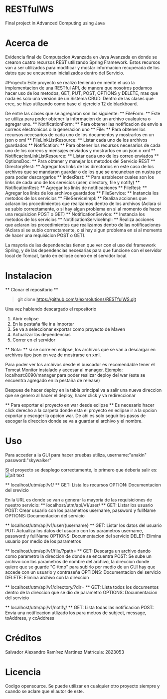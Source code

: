 # RESTfulWS
Final project in Advanced Computing using Java

# Acerca de
Evidencia final de Computacion Avanzada en Java Avanzada en donde se crearon cuatro recursos REST utilizando Spring Framework. Estos recursos van a ser utilizados para modificar y mostar informacion recuperada de los datos que se encuentran inicializados dentro del Servicio.

#Proyecto
Este proyecto se realizo teniendo en mente el uso la implementacion de una RESTful API,
de manera que nosotros podamos hacer uso de los metodos, GET, PUT, POST, OPTIONS y DELETE, mas que nada es solo una version de un Sistema CRUD. Dentro de las clases que cree, se hizo utilizando como base el ejercicio 12 de blackboard.

De entre las clases que se agregaron son las siguiente:
** FileForm: ** Este se utiliza para poder obtener la informacion de un archivo cualquiera o agregar uno.
** NotificationForm: ** Para obtener las notificacion de envio a correos electronicos o la generacion uno
** File: ** Para obtener los recursos necesarios de cada uno de los documentos y mostrarlos en un json o xml
** FileLinkListResource: ** Listar cada uno de los archivos guardados
** Notification: ** Para obtener los recursos necesarios de cada uno de los correos y mensajes enviados y mostrarlos en un json o xml
** NotificacionLinkListResource: ** Listar cada uno de los correo enviados
** OptionsDoc: ** Para obtener y manejar los metodos del Servicio REST
** DirectoryRest: ** Agregar los links de los directorios en este caso de los archivos que se mandaron guardar o de los que se encunetran en nustra pc para poder descargarlos
** IndexRest: ** Para establecer cuales son los links de cada uno de los servicios (user, directory, file y notify)
** NotificationRest: ** Agregar los links de notificaciones
** FileRest: ** Agregar los links de los archivos guardados
** FileService: ** Instancia los metodos de los servicios
** FileServiceImpl: ** Realiza acciones que aclaran los procedimientos que realizamos dentro de los archivos (Aclara si se subio correctamente, o si hay algun problema en si al momento de hacer una requisicion POST o GET)
** NotificationService: ** Instancia los metodos de los servicios
** NotificationServiceImpl: ** Realiza acciones que aclaran los procedimientos que realizamos dentro de las notificaciones (Aclara si se subio correctamente, o si hay algun problema en si al momento de hacer una requisicion POST o GET).

La mayoria de las dependencias tienen que ver con el uso del framework Spring, y de las dependencias necesarias para que funcione con el servidor local de Tomcat, tanto en eclipse como en el servidor local.

# Instalacion
** Clonar el repositorio **
> git clone https://github.com/alexrsolutions/RESTfulWS.git

Una vez habiendo descargado el repositorio
1. Abrir eclipse
2. En la pestaña file ir a Importar
3. Se va a seleccionar exportar como proyecto de Maven
4. Actualizar las dependencias
5. Correr en el servidor

** Nota: ** si se corre en eclipse, los archivos que se van a descargar
en archivos tipo json en vez de mostrarse en xml.

Para poder ver los archivos desde el buscador es recomendable tener el 
Tomcat Monitor instalado y accesar al manager. Ejemplo: localhost:8090/manager
para poder realizar deploy del war (este se encuentra agregado en la pestaña de release)

Despues de hacer deploy en la tabla principal va a salir una nueva direccion que se genero
al hacer el deploy, hacer click y va redireccionar

** Para exportar el proyecto en war desde eclipse **
Es necesario hacer click derecho a la carpeta donde esta el proyecto en eclipse
ir a la opcion exportar y escoger la opcion war. De ahi es solo seguir los pasos de 
escoger la direccion donde se va a guardar el archivo y el nombre.

# Uso
Para acceder a la GUI para hacer pruebas utiliza, username:"anakin" password:"skywalker"

Si el proyecto se desplego correctamente, lo primero que deberia salir es:
![alt text](https://firebasestorage.googleapis.com/v0/b/computacion-en-java.appspot.com/o/Computacion%20en%20Java%2Flogin.jpg?alt=media&token=d63b1bce-4b99-4545-8d6f-f922bc96552b)

** localhost/utm/api/v1/ **
GET: Lista los recursos
OPTION: Documentacion del srevicio

En la URL es donde se van a generar la mayoria de las requisiciones de nuestro servicio:
** localhost/utm/api/v1/user/ **
GET: Listar los usuario
POST: Crear usuario con los parametros username, password y fullName
OPTIONS: Documentacion del servicio

** localhost/utm/api/v1/user/{username} **
GET: Listar los datos del usuario
PUT: Actualiza los datos del usuario con los parametros username, password y fullName
OPTIONS: Documentacion del servicio
DELET: Elimina usuario por medio de los parametros

**  localhost/utm/api/v1/file/?path= **
GET: Descarga un archivo dando como parametro la direccion de donde se encuentra
POST: Se sube un archivo con los parametros de nombre del archivo, la direccion donde quiere que se guarde "C:/tmp" para subirlo por medio de un GUI hay que accede con un usuario y contraseña
OPTIONS: Documentacion del servicio
DELETE: Elimina archivo con la direccion

** localhost/utm/api/v1/directory/?dir= **
GET: Lista todos los documentos dentro de la direccion que se dio de parametro
OPTIONS: Documentacion del servicio

** localhost/utm/api/v1/notify/ **
GET: Lista todas las notificacion
POST: Envia una notificacion utlizado los para metros de  subject, message, toAddress, y ccAddress

# Créditos
Salvador Alexandro Ramírez Martínez
Matrícula: 2823053
# Licencia
Codigo opensource. Se puede utilizar en cualquier otro proyecto siempre y cuando se aclare que el autor de este.